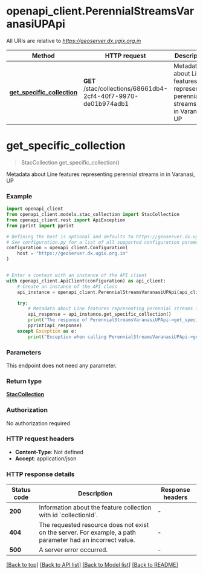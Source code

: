 # openapi_client.PerennialStreamsVaranasiUPApi

All URIs are relative to *https://geoserver.dx.ugix.org.in*

Method | HTTP request | Description
------------- | ------------- | -------------
[**get_specific_collection**](PerennialStreamsVaranasiUPApi.md#get_specific_collection) | **GET** /stac/collections/68661db4-2cf4-40f7-9970-de01b974adb1 | Metadata about Line features representing perennial streams in in Varanasi, UP


# **get_specific_collection**
> StacCollection get_specific_collection()

Metadata about Line features representing perennial streams in in Varanasi, UP

### Example


```python
import openapi_client
from openapi_client.models.stac_collection import StacCollection
from openapi_client.rest import ApiException
from pprint import pprint

# Defining the host is optional and defaults to https://geoserver.dx.ugix.org.in
# See configuration.py for a list of all supported configuration parameters.
configuration = openapi_client.Configuration(
    host = "https://geoserver.dx.ugix.org.in"
)


# Enter a context with an instance of the API client
with openapi_client.ApiClient(configuration) as api_client:
    # Create an instance of the API class
    api_instance = openapi_client.PerennialStreamsVaranasiUPApi(api_client)

    try:
        # Metadata about Line features representing perennial streams in in Varanasi, UP
        api_response = api_instance.get_specific_collection()
        print("The response of PerennialStreamsVaranasiUPApi->get_specific_collection:\n")
        pprint(api_response)
    except Exception as e:
        print("Exception when calling PerennialStreamsVaranasiUPApi->get_specific_collection: %s\n" % e)
```



### Parameters

This endpoint does not need any parameter.

### Return type

[**StacCollection**](StacCollection.md)

### Authorization

No authorization required

### HTTP request headers

 - **Content-Type**: Not defined
 - **Accept**: application/json

### HTTP response details

| Status code | Description | Response headers |
|-------------|-------------|------------------|
**200** | Information about the feature collection with id &#x60;collectionId&#x60;. |  -  |
**404** | The requested resource does not exist on the server. For example, a path parameter had an incorrect value. |  -  |
**500** | A server error occurred. |  -  |

[[Back to top]](#) [[Back to API list]](../README.md#documentation-for-api-endpoints) [[Back to Model list]](../README.md#documentation-for-models) [[Back to README]](../README.md)

